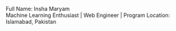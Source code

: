 Full Name: Insha Maryam                  
               Machine Learning Enthusiast | Web Engineer | Program
  Location: Islamabad, Pakistan
